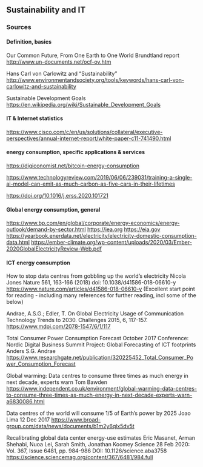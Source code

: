 ## Sustainability and IT
### Sources

#### Definition, basics

Our Common Future, From One Earth to One World
Brundtland report
http://www.un-documents.net/ocf-ov.htm

Hans Carl von Carlowitz and “Sustainability”
http://www.environmentandsociety.org/tools/keywords/hans-carl-von-carlowitz-and-sustainability

Sustainable Development Goals
https://en.wikipedia.org/wiki/Sustainable_Development_Goals

#### IT & Internet statistics

https://www.cisco.com/c/en/us/solutions/collateral/executive-perspectives/annual-internet-report/white-paper-c11-741490.html 

#### energy consumption, specific applications & services

https://digiconomist.net/bitcoin-energy-consumption

https://www.technologyreview.com/2019/06/06/239031/training-a-single-ai-model-can-emit-as-much-carbon-as-five-cars-in-their-lifetimes

https://doi.org/10.1016/j.erss.2020.101721

####  Global energy consumption, general

https://www.bp.com/en/global/corporate/energy-economics/energy-outlook/demand-by-sector.html
https://iea.org
https://eia.gov
https://yearbook.enerdata.net/electricity/electricity-domestic-consumption-data.html
https://ember-climate.org/wp-content/uploads/2020/03/Ember-2020GlobalElectricityReview-Web.pdf 


#### ICT energy consumption

How to stop data centres from gobbling up the world’s electricity
Nicola Jones
Nature 561, 163-166 (2018)
doi: 10.1038/d41586-018-06610-y
https://www.nature.com/articles/d41586-018-06610-y
(Excellent start point for reading - including many references for further reading, incl some of the below)

Andrae, A.S.G.; Edler, T. 
On Global Electricity Usage of Communication Technology
Trends to 2030. 
Challenges 2015, 6, 117-157. 
https://www.mdpi.com/2078-1547/6/1/117

Total Consumer Power Consumption Forecast
October 2017
Conference: Nordic Digital Business Summit
Project: Global Forecasting of ICT footprints
Anders S.G. Andrae
https://www.researchgate.net/publication/320225452_Total_Consumer_Power_Consumption_Forecast

Global warming: Data centres to consume three times as much energy in next decade, experts warn
Tom Bawden
https://www.independent.co.uk/environment/global-warming-data-centres-to-consume-three-times-as-much-energy-in-next-decade-experts-warn-a6830086.html

Data centres of the world will consume 1/5 of Earth’s power by 2025
Joao Lima
12 Dec 2017
https://www.broad-group.com/data/news/documents/b1m2y6qlx5dv5t


Recalibrating global data center energy-use estimates
Eric Masanet, Arman Shehabi, Nuoa Lei, Sarah Smith, Jonathan Koomey
Science  28 Feb 2020:
Vol. 367, Issue 6481, pp. 984-986
DOI: 10.1126/science.aba3758 
https://science.sciencemag.org/content/367/6481/984.full

